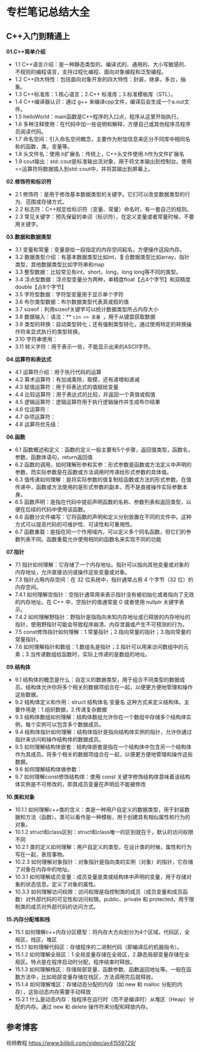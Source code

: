 # 专栏笔记总结大全


## C++入门到精通上

**01.C++简单介绍**

- 1.1 C++语言介绍：是一种静态类型的、编译式的、通用的、大小写敏感的、不规则的编程语言，支持过程化编程、面向对象编程和泛型编程。 
- 1.2 C++四大特性：包括面向对象开发的四大特性：封装，继承，多台，抽象。 
- 1.3 C++标准库：1.核心语言；2.C++ 标准库；3.标准模板库（STL）。 
- 1.4 C++编译器认识：通过 g++ 来编译cpp文件，编译后会生成一个a.out文件。 
- 1.5 helloWorld：main函数是C++程序的入口点，程序从这里开始执行。 
- 1.6 多种注释使用：在代码中加一些说明和解释，方便自己或其他程序员程序员阅读代码。 
- 1.7 命名空间：引入命名空间概念，主要作为附加信息来区分不同库中相同名称的函数，类，变量等。 
- 1.8 头文件名：使用.h扩展名：传统上，C++头文件使用.h作为文件扩展名 
- 1.9 cout输出：std::cout是标准输出流对象，用于将文本输出到控制台。使用<<运算符将数据插入到std::cout中，并将其输出到屏幕上。

**02.修饰符和标识符**

- 2.1 修饰符：是用于修改基本数据类型的关键字。它们可以改变数据类型的行为、范围或存储方式。
- 2.2 标志符：C++规定给标识符（变量、常量）命名时，有一套自己的规则。
- 2.3 常见关键字：预先保留的单词（标识符），在定义变量或者常量时候，不要用关键字。

**03.数据和数据类型**

- 3.1 变量和常量：变量是给一段指定的内存空间起名，方便操作这段内存。
- 3.2 数据类型介绍：有基本数据类型比如int，复合数据类型比如array，指针类型，其他数据类型比如字符串和map
- 3.3 整型数据：比较常见有int，short，long，long long等不同的类型。
- 3.4 浮点型数据：浮点型变量分为两种，单精度float【占4个字节】和双精度double【占8个字节】
- 3.5 字符型数据：字符型变量用于显示单个字符
- 3.6 布尔类型数据：布尔数据类型代表真或假的值
- 3.7 sizeof：利用sizeof关键字可以统计数据类型所占内存大小
- 3.8 数据输入：语法：** `cin >> 变量 `，用于从键盘获取数据
- 3.9 类型的转换：自动类型转化；还有强制类型转化，通过使用特定的转换操作符来显式执行的类型转换。
- 3.10 字符串使用：
- 3.11 转义字符：用于表示一些，不能显示出来的ASCII字符。

**04.运算符和表达式**

- 4.1 运算符介绍：用于执行代码的运算
- 4.2 算术运算符：有加减乘除，取模，还有递增和递减
- 4.3 赋值运算符：用于将表达式的值赋给变量
- 4.4 比较运算符：用于表达式的比较，并返回一个真值或假值
- 4.5 逻辑运算符：逻辑运算符用于执行逻辑操作并生成布尔结果
- 4.6 位运算符：
- 4.7 杂项运算符：
- 4.8 运算符优先级：

**06.函数**

- 6.1 函数概述和定义：函数的定义一般主要有5个步骤，返回值类型，函数名，参数，函数体语句，return返回值
- 6.2 函数的调用，如何理解形参和实参：形式参数是函数或方法定义中声明的参数，而实际参数是在函数或方法调用时传递给形式参数的具体值。
- 6.3 值传递如何理解：是将实际参数的值复制给函数或方法的形式参数。在值传递中，函数或方法使用的是形式参数的副本，而不是直接操作实际参数本身。
- 6.5 函数声明：是指在代码中提前声明函数的名称、参数列表和返回类型，以便在后续的代码中使用该函数。
- 6.6 函数分文件编写：它将函数的声明和定义分别放置在不同的文件中。这种方式可以提高代码的可维护性、可读性和可重用性。
- 6.7 函数重载：是指在同一个作用域内，可以定义多个同名函数，但它们的参数列表不同。函数重载允许使用相同的函数名来实现不同的功能

**07.指针**

- 7.1 指针如何理解：它存储了一个内存地址。指针可以指向其他变量或对象的内存地址，允许直接访问或操作这些变量或对象。
- 7.3 指针占用内存空间：在 32 位系统中，指针通常占用 4 个字节（32 位）的内存空间。
- 7.4.1 如何理解空指针：空指针通常用来表示指针没有被初始化或者指向了无效的内存地址。在 C++ 中，空指针的值通常是 0 或者使用 nullptr 关键字表示。
- 7.4.2 如何理解野指针：野指针是指指向未知内存地址或已释放的内存地址的指针，使用野指针可能会导致程序崩溃、内存泄漏或产生不可预测的行为。
- 7.5 const修饰指针如何理解：1.常量指针；2.指向常量的指针；3.指向常量的常量指针。
- 7.6 如何理解指针和数组：1.数组名是指针；2.指针可以用来访问数组中的元素；3.当传递数组给函数时，实际上传递的是数组的地址。

**09.结构体**

- 9.1 结构体的概念是什么：自定义的数据类型，用于组合不同类型的数据成员。结构体允许你将多个相关的数据项组合在一起，以便更方便地管理和操作这些数据。
- 9.2 结构体定义和作用：struct 结构体名 变量名 这种方式来定义结构体。主要作用是：1.组织数据，2.传递复杂数据
- 9.3 结构体数组如何理解：结构体数组允许你在一个数组中存储多个结构体实例，每个实例可以包含多个数据成员。
- 9.4 结构体指针如何理解：结构体指针是指向结构体实例的指针，允许你通过指针来访问和操作结构体的数据成员。
- 9.5 如何理解结构体嵌套：结构体嵌套是指在一个结构体中包含另一个结构体作为其成员。将多个相关的数据项组合在一起，以便更方便地管理和操作这些数据。
- 9.6 如何理解结构体做参数：
- 9.7 如何理解const修饰结构体：使用 const 关键字修饰结构体意味着该结构体实例是不可修改的，即其成员变量在声明后不能被修改

**10.类和对象**

- 10.1.1 如何理解c++类的含义：类是一种用户自定义的数据类型，用于封装数据和方法（函数）。类可以看作是一种模板，用于创建具有相似属性和行为的对象。
- 10.1.2 struct和class区别：struct和class唯一的区别就在于，默认的访问权限不同
- 10.2.1 类的定义如何理解：用户自定义的类型，在设计类的时候，属性和行为写在一起，表现事物。
- 10.2.3 如何理解对象指针：对象指针是指向类的实例（对象）的指针，它存储了对象在内存中的地址。
- 10.3.1 如何理解成员变量：成员变量是类或结构体中声明的变量，用于存储对象的状态信息。定义了对象的属性。
- 10.3.3 如何理解访问权限：访问权限是指控制类的成员（成员变量和成员函数）对外部代码的可见性和访问权限。public、private 和 protected，用于限制类的成员对外部代码的访问方式。

**15.内存分配堆和栈**

- 15.1 如何理解c++内存分区模型：将内存大方向划分为4个区域，代码区，全局区，栈区，堆区
- 15.1.1 如何理解代码区：存储程序的二进制代码（即编译后的机器指令）。
- 15.1.2 如何理解全局区：1.全局变量存储在全局区，2.静态局部变量存储在全局区。特点是在程序启动时分配，程序结束时释放。
- 15.1.3 如何理解栈区：存储局部变量、函数参数、函数返回地址等。一般在函数方法中，比如局部变量存储在栈区，方法调用完后就释放。
- 15.1.4 如何理解堆区：存储动态分配的内存（如 new 和 malloc 分配的内存），这些动态内存需要手动释放
- 15.2.1 什么是动态内存：指程序在运行时（而不是编译时）从堆区（Heap）分配的内存。通过 new 和 delete 操作符来分配和释放内存。


## 参考博客

视频教程 https://www.bilibili.com/video/av41559729/






